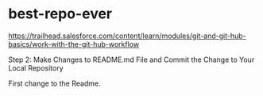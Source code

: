 # best-repo-ever
https://trailhead.salesforce.com/content/learn/modules/git-and-git-hub-basics/work-with-the-git-hub-workflow

Step 2: Make Changes to README.md File and Commit the Change to Your Local Repository

First change to the Readme.